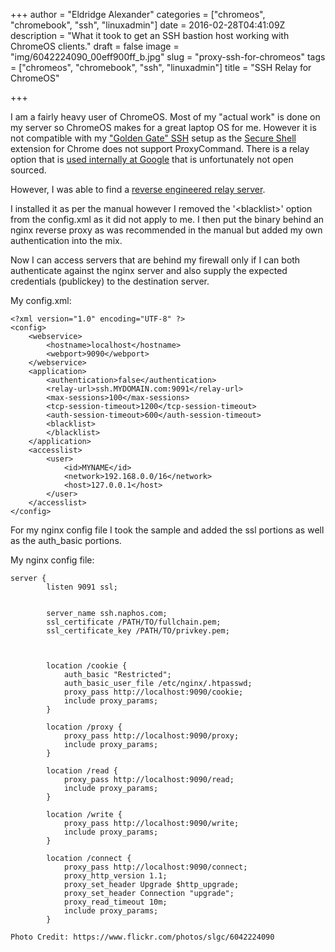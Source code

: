 +++
author = "Eldridge Alexander"
categories = ["chromeos", "chromebook", "ssh", "linuxadmin"]
date = 2016-02-28T04:41:09Z
description = "What it took to get an SSH bastion host working with ChromeOS clients."
draft = false
image = "img/6042224090_00eff900ff_b.jpg"
slug = "proxy-ssh-for-chromeos"
tags = ["chromeos", "chromebook", "ssh", "linuxadmin"]
title = "SSH Relay for ChromeOS"

+++

I am a fairly heavy user of ChromeOS. Most of my "actual work" is done on my server so ChromeOS makes for a great laptop OS for me. However it is not compatible with my ["Golden Gate" SSH](https://blog.eldridgealexander.com/2015/03/29/golden-gate-ssh-config-files/) setup as the [Secure Shell](https://chrome.google.com/webstore/detail/secure-shell/pnhechapfaindjhompbnflcldabbghjo?hl=en) extension for Chrome does not support ProxyCommand. There is a relay option that is [used internally at Google](https://goo.gl/muppJj) that is unfortunately not open sourced.

However, I was able to find a [reverse engineered relay server](https://github.com/zyclonite/nassh-relay).

I installed it as per the manual however I removed the '&lt;blacklist&gt;' option from the config.xml as it did  not apply to me. I then put the binary behind an nginx reverse proxy as was recommended in the manual but added my own authentication into the mix. 

Now I can access servers that are behind my firewall only if I can both authenticate against the nginx server and also supply the expected credentials (publickey) to the destination server.

My config.xml:


    <?xml version="1.0" encoding="UTF-8" ?>
    <config>
        <webservice>
            <hostname>localhost</hostname>
            <webport>9090</webport>
        </webservice>
        <application>
            <authentication>false</authentication>
            <relay-url>ssh.MYDOMAIN.com:9091</relay-url>
            <max-sessions>100</max-sessions>
            <tcp-session-timeout>1200</tcp-session-timeout>
            <auth-session-timeout>600</auth-session-timeout>
            <blacklist>
            </blacklist>
        </application>
        <accesslist>
            <user>
                <id>MYNAME</id>
                <network>192.168.0.0/16</network>
                <host>127.0.0.1</host>
            </user>
        </accesslist>
    </config>

For my nginx config file I took the sample and added the ssl portions as well as the auth_basic portions.

My nginx config file:

    server {
            listen 9091 ssl;


            server_name ssh.naphos.com;
            ssl_certificate /PATH/TO/fullchain.pem;
            ssl_certificate_key /PATH/TO/privkey.pem;



            location /cookie {
                auth_basic "Restricted";
                auth_basic_user_file /etc/nginx/.htpasswd;
                proxy_pass http://localhost:9090/cookie;
                include proxy_params;
            }

            location /proxy {
                proxy_pass http://localhost:9090/proxy;
                include proxy_params;
            }

            location /read {
                proxy_pass http://localhost:9090/read;
                include proxy_params;
            }

            location /write {
                proxy_pass http://localhost:9090/write;
                include proxy_params;
            }

            location /connect {
                proxy_pass http://localhost:9090/connect;
                proxy_http_version 1.1;
                proxy_set_header Upgrade $http_upgrade;
                proxy_set_header Connection "upgrade";
                proxy_read_timeout 10m;
                include proxy_params;
            }

`Photo Credit: https://www.flickr.com/photos/slgc/6042224090`